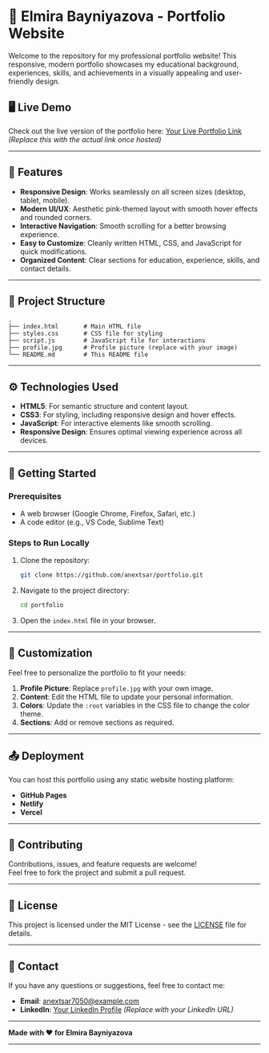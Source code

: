 

# 📄 Elmira Bayniyazova - Portfolio Website

Welcome to the repository for my professional portfolio website! This responsive, modern portfolio showcases my educational background, experiences, skills, and achievements in a visually appealing and user-friendly design. 

## 🖥️ **Live Demo**
Check out the live version of the portfolio here: [Your Live Portfolio Link](https://anextsar.github.io/ElmiraPortfolio/) *(Replace this with the actual link once hosted)*

---

## 🌟 **Features**
- **Responsive Design**: Works seamlessly on all screen sizes (desktop, tablet, mobile).
- **Modern UI/UX**: Aesthetic pink-themed layout with smooth hover effects and rounded corners.
- **Interactive Navigation**: Smooth scrolling for a better browsing experience.
- **Easy to Customize**: Cleanly written HTML, CSS, and JavaScript for quick modifications.
- **Organized Content**: Clear sections for education, experience, skills, and contact details.

---

## 📂 **Project Structure**
```plaintext
.
├── index.html       # Main HTML file
├── styles.css       # CSS file for styling
├── script.js        # JavaScript file for interactions
├── profile.jpg      # Profile picture (replace with your image)
└── README.md        # This README file
```

---

## ⚙️ **Technologies Used**
- **HTML5**: For semantic structure and content layout.
- **CSS3**: For styling, including responsive design and hover effects.
- **JavaScript**: For interactive elements like smooth scrolling.
- **Responsive Design**: Ensures optimal viewing experience across all devices.

---

## 🚀 **Getting Started**

### Prerequisites
- A web browser (Google Chrome, Firefox, Safari, etc.)
- A code editor (e.g., VS Code, Sublime Text)

### Steps to Run Locally
1. Clone the repository:
   ```bash
   git clone https://github.com/anextsar/portfolio.git
   ```
2. Navigate to the project directory:
   ```bash
   cd portfolio
   ```
3. Open the `index.html` file in your browser.

---

## 🎨 **Customization**
Feel free to personalize the portfolio to fit your needs:
1. **Profile Picture**: Replace `profile.jpg` with your own image.
2. **Content**: Edit the HTML file to update your personal information.
3. **Colors**: Update the `:root` variables in the CSS file to change the color theme.
4. **Sections**: Add or remove sections as required.

---

## 📤 **Deployment**
You can host this portfolio using any static website hosting platform:
- **GitHub Pages**
- **Netlify**
- **Vercel**

---

## 🤝 **Contributing**
Contributions, issues, and feature requests are welcome!  
Feel free to fork the project and submit a pull request.

---

## 📝 **License**
This project is licensed under the MIT License - see the [LICENSE](LICENSE) file for details.

---

## 📧 **Contact**
If you have any questions or suggestions, feel free to contact me:  
- **Email**: [anextsar7050@example.com](mailto:your-email@example.com)  
- **LinkedIn**: [Your LinkedIn Profile](#) *(Replace with your LinkedIn URL)*

---

**Made with ❤️ for Elmira Bayniyazova**  

---

